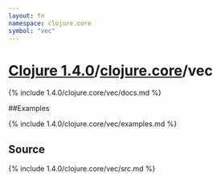 ```yaml
---
layout: fn
namespace: clojure.core
symbol: "vec"
---
```


# [Clojure 1.4.0](../../)/[clojure.core](../)/vec

{% include 1.4.0/clojure.core/vec/docs.md %}

##Examples

{% include 1.4.0/clojure.core/vec/examples.md %}
## Source
{% include 1.4.0/clojure.core/vec/src.md %}

